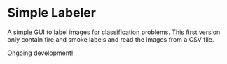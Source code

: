 # Simple Labeler
A simple GUI to label images for classification problems.
This first version only contain fire and smoke labels and read the images from a CSV file.

Ongoing development!